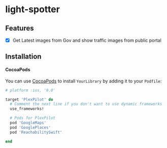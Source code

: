 # light-spotter

## Features

- [x] Get Latest images from Gov and show traffic images from public portal

## Installation

#### CocoaPods
You can use [CocoaPods](http://cocoapods.org/) to install `YourLibrary` by adding it to your `Podfile`:

```ruby
# platform :ios, '9.0'

target 'PlexPilot' do
  # Comment the next line if you don't want to use dynamic frameworks
  use_frameworks!

  # Pods for PlexPilot
  pod 'GoogleMaps'
  pod 'GooglePlaces'
  pod 'ReachabilitySwift'

end
 
